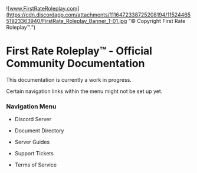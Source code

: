 ![www.FirstRateRoleplay.com](https://cdn.discordapp.com/attachments/1116472338725208194/1152446551923363940/FirstRate_Roleplay_Banner_1-01.jpg "© Copyright First Rate Roleplay™.")
# First Rate Roleplay™ - Official Community Documentation
This documentation is currently a work in progress. 

Certain navigation links within the menu might not be set up yet. 


### Navigation Menu
  
- Discord Server

- Document Directory

- Server Guides
  
- Support Tickets

- Terms of Service
